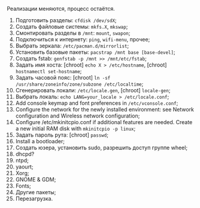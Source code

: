 Реализации меняются, процесс остаётся.

1. Подготовить разделы: `cfdisk /dev/sdX`;
2. Создать файловые системы: `mkfs.X`, `mkswap`;
3. Смонтировать разделы в `/mnt`: `mount`, `swapon`;
4. Подключиться к интернету: `ping`, `wifi-menu`, прочее;
5. Выбрать зеркала: `/etc/pacman.d/mirrorlist`;
6. Установить базовые пакеты: `pacstrap /mnt base [base-devel]`;
7. Создать fstab: `genfstab -p /mnt >> /mnt/etc/fstab`;
8. Задать имя хоста: [chroot] `echo X > /etc/hostname`, [chroot] `hostnamectl set-hostname`;
9. Задать часовой пояс: [chroot] `ln -sf /usr/share/zoneinfo/zone/subzone /etc/localtime`;
10. Сгенерировать локали: `/etc/locale.gen`, [chroot] `locale-gen`;
11. Выбрать локаль: `echo LANG=your_locale > /etc/locale.conf`;
12. Add console keymap and font preferences in `/etc/vconsole.conf`;
13. Configure the network for the newly installed environment: see Network configuration and Wireless network configuration;
14. Configure /etc/mkinitcpio.conf if additional features are needed. Create a new initial RAM disk with `mkinitcpio -p linux`;
15. Задать пароль рута: [chroot] `passwd`;
16. Install a bootloader;
17. Создать юзера, установить sudo, разрешить доступ группе wheel;
18. dhcpd?
19. ntpd;
20. yaourt;
21. Xorg;
22. GNOME & GDM;
23. Fonts;
24. Другие пакеты;
25. Перезагрузка.
